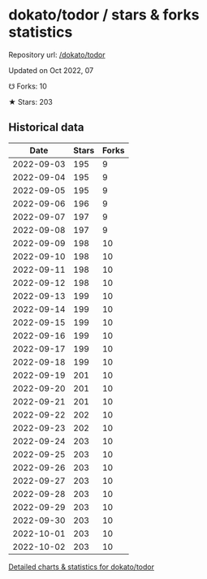# dokato/todor / stars & forks statistics

Repository url: [/dokato/todor](https://github.com/dokato/todor)

Updated on Oct 2022, 07

☋ Forks: 10

★ Stars: 203

## Historical data
| Date | Stars | Forks |
|------|-------|-------|
| 2022-09-03 | 195 | 9 | 
| 2022-09-04 | 195 | 9 | 
| 2022-09-05 | 195 | 9 | 
| 2022-09-06 | 196 | 9 | 
| 2022-09-07 | 197 | 9 | 
| 2022-09-08 | 197 | 9 | 
| 2022-09-09 | 198 | 10 | 
| 2022-09-10 | 198 | 10 | 
| 2022-09-11 | 198 | 10 | 
| 2022-09-12 | 198 | 10 | 
| 2022-09-13 | 199 | 10 | 
| 2022-09-14 | 199 | 10 | 
| 2022-09-15 | 199 | 10 | 
| 2022-09-16 | 199 | 10 | 
| 2022-09-17 | 199 | 10 | 
| 2022-09-18 | 199 | 10 | 
| 2022-09-19 | 201 | 10 | 
| 2022-09-20 | 201 | 10 | 
| 2022-09-21 | 201 | 10 | 
| 2022-09-22 | 202 | 10 | 
| 2022-09-23 | 202 | 10 | 
| 2022-09-24 | 203 | 10 | 
| 2022-09-25 | 203 | 10 | 
| 2022-09-26 | 203 | 10 | 
| 2022-09-27 | 203 | 10 | 
| 2022-09-28 | 203 | 10 | 
| 2022-09-29 | 203 | 10 | 
| 2022-09-30 | 203 | 10 | 
| 2022-10-01 | 203 | 10 | 
| 2022-10-02 | 203 | 10 | 


[Detailed charts & statistics for dokato/todor](https://reviewgithub.com/rep/dokato/todor)
